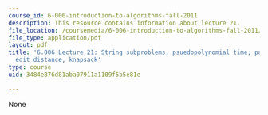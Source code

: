 ```yaml
---
course_id: 6-006-introduction-to-algorithms-fall-2011
description: This resource contains information about lecture 21.
file_location: /coursemedia/6-006-introduction-to-algorithms-fall-2011/3484e876d81aba07911a1109f5b5e81e_MIT6_006F11_lec21.pdf
file_type: application/pdf
layout: pdf
title: '6.006 Lecture 21: String subproblems, psuedopolynomial time; parenthesization,
  edit distance, knapsack'
type: course
uid: 3484e876d81aba07911a1109f5b5e81e

---
```

None